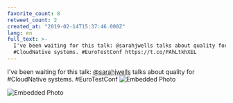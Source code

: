 ```yaml
---
favorite_count: 8
retweet_count: 2
created_at: "2019-02-14T15:37:46.000Z"
lang: en
full_text: >-
  I've been waiting for this talk: @sarahjwells talks about quality for
  #CloudNative systems. #EuroTestConf https://t.co/PAhLtkhXEL
---
```


I've been waiting for this talk: [@sarahjwells](https://twitter.com/sarahjwells)
talks about quality for #CloudNative systems. #EuroTestConf
![Embedded Photo](https://twitter-media-coderbyheart.s3.eu-north-1.amazonaws.com/1096071007142592512-DzYGv6IXgAI2O54.jpg)

![Embedded Photo](https://twitter-media-coderbyheart.s3.eu-north-1.amazonaws.com/1096071007142592512-DzYGw2QX0AA_p_i.jpg)
